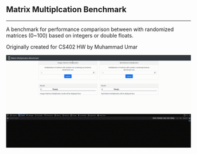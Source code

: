 ## Matrix Multiplcation Benchmark

---

A benchmark for performance comparison between with randomized matrices (0~100) based on integers or double floats.

Originally created for CS402 HW by Muhammad Umar

![](demo.gif)
